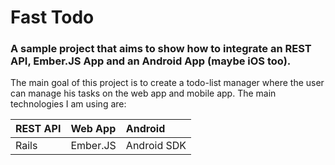 # Fast Todo
### A sample project that aims to show how to integrate an REST API, Ember.JS App and an Android App (maybe iOS too).

The main goal of this project is to create a todo-list manager where the user can manage his tasks on the web app and mobile app. The main technologies I am using are:


| REST API        |   Web App       | Android         |
| :-------------  | :-------------  | :-------------  |
| Rails           |   Ember.JS      | Android SDK     |
